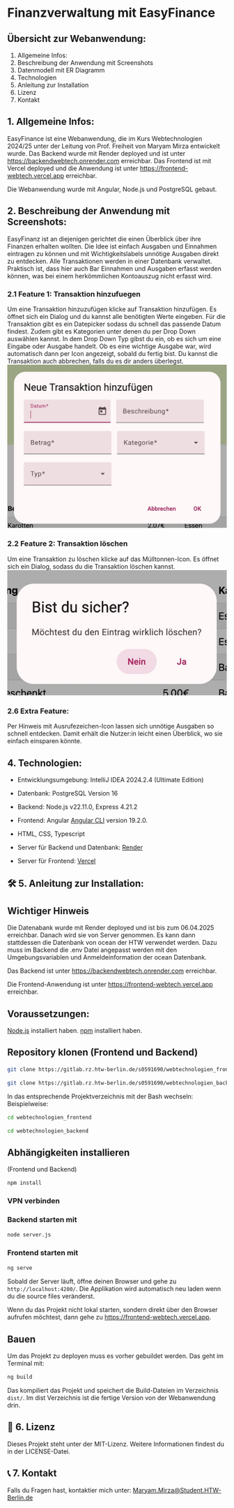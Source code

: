 # Finanzverwaltung mit EasyFinance

## Übersicht zur Webanwendung:
1. Allgemeine Infos:
2. Beschreibung der Anwendung mit Screenshots
3. Datenmodell mit ER Diagramm
4. Technologien
5. Anleitung zur Installation
6. Lizenz
7. Kontakt

## 1. Allgemeine Infos:
EasyFinance ist eine Webanwendung,
die im Kurs Webtechnologien 2024/25
unter der Leitung von Prof. Freiheit
von Maryam Mirza entwickelt wurde.
Das Backend wurde mit Render deployed und ist unter https://backendwebtech.onrender.com
erreichbar. Das Frontend ist mit Vercel deployed und
die Anwendung ist unter https://frontend-webtech.vercel.app erreichbar.

Die Webanwendung wurde mit Angular, Node.js und PostgreSQL gebaut.

## 2. Beschreibung der Anwendung mit Screenshots:

EasyFinanz ist an diejenigen gerichtet die einen Überblick über ihre Finanzen erhalten wollten.
Die Idee ist einfach Ausgaben und Einnahmen eintragen zu können und mit Wichtigkeitslabels unnötige Ausgaben direkt zu entdecken.
Alle Transaktionen werden in einer Datenbank verwaltet.
Praktisch ist, dass hier auch Bar Einnahmen und Ausgaben erfasst werden können, was
bei einem herkömmlichen Kontoauszug nicht erfasst wird.

### 2.1 Feature 1: Transaktion hinzufuegen
Um eine Transaktion hinzuzufügen klicke auf Transaktion hinzufügen.
Es öffnet sich ein Dialog und du kannst alle benötigten
Werte eingeben. Für die Transaktion gibt es ein Datepicker sodass du schnell das passende Datum findest.
Zudem gibt es Kategorien unter denen du per Drop Down auswählen kannst.
In dem Drop Down Typ gibst du ein, ob es sich um eine Eingabe oder Ausgabe handelt.
Ob es eine wichtige Ausgabe war, wird automatisch dann per Icon angezeigt, sobald du fertig bist.
Du kannst die Transaktion auch abbrechen, falls du es dir anders überlegst.
![](bilderReadme/add.jpg)

### 2.2 Feature 2: Transaktion löschen
Um eine Transaktion zu löschen klicke auf das Mülltonnen-Icon.
Es öffnet sich ein Dialog, sodass du die Transaktion löschen kannst.
![](bilderReadme/delete.jpg)

### 2.6 Extra Feature:
Per Hinweis mit Ausrufezeichen-Icon lassen sich unnötige Ausgaben so schnell entdecken.
Damit erhält die Nutzer:in leicht einen Überblick, wo sie einfach einsparen könnte.

## 4. Technologien:

- Entwicklungsumgebung: IntelliJ IDEA 2024.2.4 (Ultimate Edition)
- Datenbank: PostgreSQL Version 16
- Backend: Node.js v22.11.0, Express 4.21.2
- Frontend: Angular [Angular CLI](https://github.com/angular/angular-cli) version 19.2.0.
- HTML, CSS, Typescript

- Server für Backend und Datenbank: [Render](https://render.com/)
- Server für Frontend: [Vercel](https://vercel.com)


## 🛠️ 5. Anleitung zur Installation:

## Wichtiger Hinweis
Die Datenabank wurde mit Render deployed und ist bis zum 06.04.2025 erreichbar. 
Danach wird sie von Server genommen. 
Es kann dann stattdessen die Datenbank von ocean der HTW verwendet werden.
Dazu muss im Backend die .env Datei angepasst werden mit den Umgebungsvariablen und Anmeldeinformation der ocean Datenbank.

Das Backend ist unter https://backendwebtech.onrender.com erreichbar.

Die Frontend-Anwendung ist unter https://frontend-webtech.vercel.app erreichbar.

## Voraussetzungen:
[Node.js](https://nodejs.org/en) installiert haben.
[npm](https://docs.npmjs.com/downloading-and-installing-node-js-and-npm) installiert haben.

## Repository klonen (Frontend und Backend)

```bash
git clone https://gitlab.rz.htw-berlin.de/s0591690/webtechnologien_frontend.git
```
```bash
git clone https://gitlab.rz.htw-berlin.de/s0591690/webtechnologien_backend.git
```

In das entsprechende Projektverzeichnis mit der Bash wechseln:
Beispielweise:
```bash
cd webtechnologien_frontend
```
```bash
cd webtechnologien_backend
```

## Abhängigkeiten installieren
(Frontend und Backend)
```bash
npm install
```

### VPN verbinden

### Backend starten mit
```bash
node server.js
```

### Frontend starten mit
```bash
ng serve
```
Sobald der Server läuft, öffne deinen Browser und gehe zu `http://localhost:4200/`. 
Die Applikation wird automatisch neu laden wenn du die source files veränderst.

Wenn du das Projekt nicht lokal starten, 
sondern direkt über den Browser aufrufen möchtest, 
dann gehe zu https://frontend-webtech.vercel.app.

## Bauen
Um das Projekt zu deployen muss es vorher gebuildet werden. Das geht im Terminal mit:
```bash
ng build
```
Das kompiliert das Projekt und speichert die Build-Dateien im Verzeichnis `dist/`. 
Im dist Verzeichnis ist die fertige Version von der Webanwendung drin.


## 📝 6. Lizenz
Dieses Projekt steht unter der MIT-Lizenz. Weitere Informationen findest du in der LICENSE-Datei.

## 📞 7. Kontakt
Falls du Fragen hast, kontaktier mich unter:
Maryam.Mirza@Student.HTW-Berlin.de
